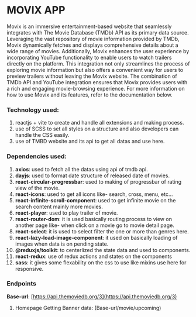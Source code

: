 # MOVIX APP
Movix is an immersive entertainment-based website that seamlessly integrates with The Movie Database (TMDb) API as its primary data source. Leveraging the vast repository of movie information provided by TMDb, Movix dynamically fetches and displays comprehensive details about a wide range of movies. Additionally, Movix enhances the user experience by incorporating YouTube functionality to enable users to watch trailers directly on the platform. This integration not only streamlines the process of exploring movie information but also offers a convenient way for users to preview trailers without leaving the Movix website. The combination of TMDb API and YouTube integration ensures that Movix provides users with a rich and engaging movie-browsing experience. For more information on how to use Movix and its features, refer to the documentation below.

### Technology used:
1. reactjs + vite to create and handle all extensions and making process.
2. use of SCSS to set all styles on a structure and also developers can handle the CSS easily.
3. use of TMBD website and its api to get all datas and use here.

### Dependencies used:
1. **axios**: used to fetch all the datas using api of tmdb api.
2. **dayjs**: used to format date structure of released date of movies.
3. **react-circular-progressbar**: used to making of progressbar of rating view of the movie.
4. **react-icons**: used to get all icons like- search, cross, menu, etc...
5. **react-infinite-scroll-component**: used to get infinite movie on the search content mainly more movies.
6. **react-player**: used to play trailer of movie.
7. **react-router-dom**: it is used basically routing process to view on another page like- when click on a movie go to movie detail page.
8. **react-select**: it is used to select filter the one or more than genres here.
9. **react-lazy-load-image-component**: it used on basically loading of images when data is on pending state.
10. **@reduxjs/toolkit**: to centerlized the state data and used to components.
11. **react-redux**: use of redux actions and states on the components
12. **sass**: it gives some flexability on the css to use like mixins use here for responsive.


### Endpoints

**Base-url**: [https://api.themoviedb.org/3](https://api.themoviedb.org/3)
1. Homepage
Getting Banner data: (Base-url/movie/upcoming)